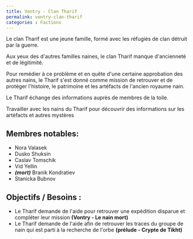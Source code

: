 ```yaml
---
title: Vontry - Clan Tharif
permalink: vontry-clan-tharif
categories : Factions
---
```


Le clan Tharif est une jeune famille, formé avec les réfugiés de clan détruit par la guerre.

Aux yeux des d'autres familles naines, le clan Tharif manque d'ancienneté et de légitimité.

Pour remédier à ce problème et en quête d'une certaine approbation des autres nains, le Tharif s'est donné comme mission de retrouver et de protéger l'histoire, le patrimoine et les artéfacts de l'ancien royaume nain.

Le Tharif échange des informations auprès de membres de la toile.

Travailler avec les nains du Tharif pour découvrir des informations sur les artéfacts et autres mystères


## Membres notables:
- Nora Valasek
- Dusko Shuksin
- Caslav Tomschik
- Vid Yellin
- ***(mort)*** Branik Kondratiev
- Stanicka Bubnov

## Objectifs / Besoins :
- Le Tharif  demande de l'aide pour retrouver une expédition disparue et compléter leur mission **(Vontry - Le nain mort)**
- Le Tharif demande de l'aide afin de retrouver les traces du groupe de nain qui est parti à la recherche de l'orbe **(prélude - Crypte de Tikht)**
